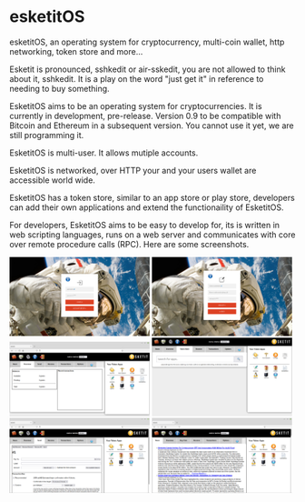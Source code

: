 # esketitOS

esketitOS, an operating system for cryptocurrency, multi-coin wallet, http networking, token store and more...

Esketit is pronounced, sshkedit or air-sskedit, you are not allowed to think about it, sshkedit. It is a play on the word "just get it" in reference 
to needing to buy something.

EsketitOS aims to be an operating system for cryptocurrencies. It is currently in development, pre-release. Version 0.9 to be compatible with Bitcoin and 
Ethereum in a subsequent version. You cannot use it yet, we are still programming it.

EsketitOS is multi-user. It allows mutiple accounts.

EsketitOS is networked, over HTTP your and your users wallet are accessible world wide.

EsketitOS has a token store, similar to an app store or play store, developers can add their own applications and extend the functionaility of EsketitOS.

For developers, EsketitOS aims to be easy to develop for, its is written in web scripting languages, runs on a web server and communicates with core over remote procedure calls (RPC). Here are some screenshots.

<img src="/ss/ss1.png" width=49% height=49% alt="Login"> <img src="/ss/ss2.png" width=49% height=49% alt="Signup">
<img src="/ss/ss3.png" width=49% height=49% alt="Bitcoin Wallet"> <img src="/ss/ss4.png" width=49% height=49% alt="Token Store">
<img src="/ss/ss5.png" width=49% height=49% alt="Send"> <img src="/ss/ss6.png" width=49% height=49% alt="News">
